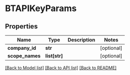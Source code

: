 # BTAPIKeyParams

## Properties
Name | Type | Description | Notes
------------ | ------------- | ------------- | -------------
**company_id** | **str** |  | [optional] 
**scope_names** | **list[str]** |  | [optional] 

[[Back to Model list]](../README.md#documentation-for-models) [[Back to API list]](../README.md#documentation-for-api-endpoints) [[Back to README]](../README.md)


